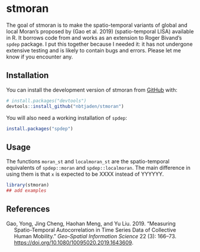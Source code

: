 
<!-- README.md is generated from README.Rmd. Please edit that file -->

# stmoran

<!-- badges: start -->
<!-- badges: end -->

The goal of stmoran is to make the spatio-temporal variants of global
and local Moran’s proposed by (Gao et al. 2019) (spatio-temporal LISA)
available in R. It borrows code from and works as an extension to Roger
Bivand’s `spdep` package. I put this together because I needed it: it
has not undergone extensive testing and is likely to contain bugs and
errors. Please let me know if you encounter any.

## Installation

You can install the development version of stmoran from
[GitHub](https://github.com/) with:

``` r
# install.packages("devtools")
devtools::install_github("nbtjaden/stmoran")
```

You will also need a working installation of `spdep`:

``` r
install.packages("spdep")
```

## Usage

The functions `moran_st` and `localmoran_st` are the spatio-temporal
equivalents of `spdep::moran` and `spdep::localmoran`. The main
difference in using them is that `x` is expected to be XXXX instead of
YYYYYY.

``` r
library(stmoran)
## add examples
```

## References

<div id="refs" class="references csl-bib-body hanging-indent">

<div id="ref-gao_measuring_2019" class="csl-entry">

Gao, Yong, Jing Cheng, Haohan Meng, and Yu Liu. 2019. “Measuring
Spatio-Temporal Autocorrelation in Time Series Data of Collective Human
Mobility.” *Geo-Spatial Information Science* 22 (3): 166–73.
<https://doi.org/10.1080/10095020.2019.1643609>.

</div>

</div>
